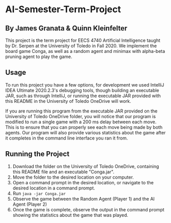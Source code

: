 # AI-Semester-Term-Project

## By James Granata & Quinn Kleinfelter

This project is the term project for EECS 4740 Artificial Intelligence taught by Dr. Serpen at the University of Toledo 
in Fall 2020.
We implement the board game Conga, as well as a random agent and minimax with alpha-beta pruning agent to play the game.

## Usage
To run this project you have a few options, for development we used IntelliJ IDEA Ultimate 2020.2.3's debugging tools,
 though building an executable JAR, such as through IntelliJ, or running the executable JAR provided with this README
 in the University of Toledo OneDrive will work.

If you are running this program from the executable JAR provided on the University of Toledo OneDrive folder, you will
notice that our program is modified to run a single game with a 200 ms delay between each move. This is to ensure that
you can properly see each move being made by both agents. Our program will also provide various statistics about the game
after it completes in the command line interface you ran it from.

## Running the Project
1. Download the folder on the University of Toledo OneDrive, containing this README file and an executable "Conga.jar".
2. Move the folder to the desired location on your computer.
3. Open a command prompt in the desired location, or navigate to the desired location in a command prompt.
4. Run `java -jar Conga.jar`
5. Observe the game between the Random Agent (Player 1) and the AI Agent (Player 2)
6. Once the game is complete, observe the output in the command prompt showing the statistics about the game that was played.